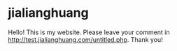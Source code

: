 # jialianghuang
Hello! This is my website. Please leave your comment in http://test.jialianghuang.com/untitled.php. Thank you!
 
